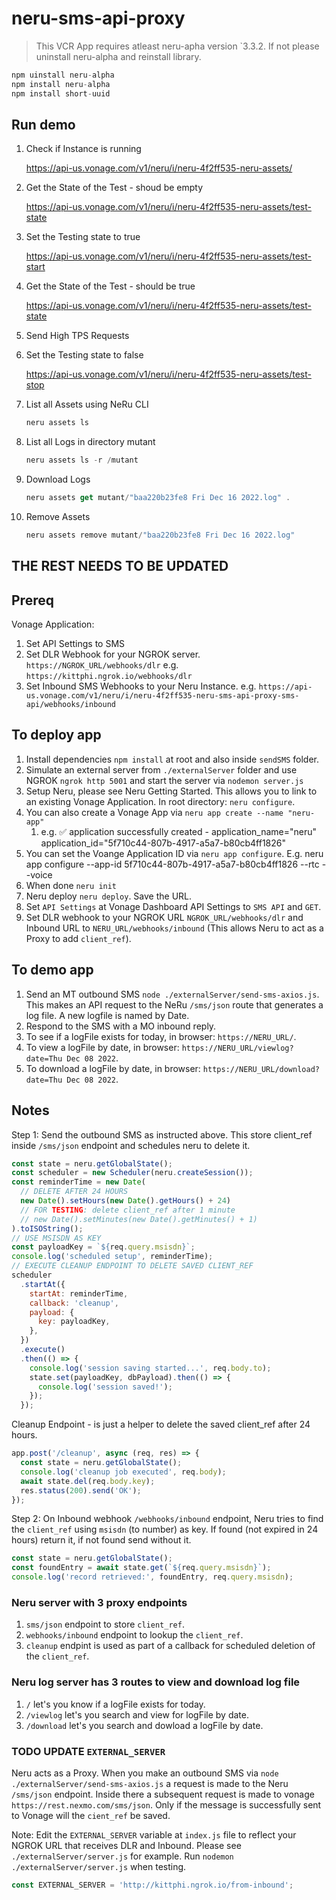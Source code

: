 # neru-sms-api-proxy

> This VCR App requires atleast neru-apha version `3.3.2. If not please uninstall neru-alpha and reinstall library.

```js
npm uinstall neru-alpha
npm install neru-alpha
npm install short-uuid

```

## Run demo

1. Check if Instance is running

   https://api-us.vonage.com/v1/neru/i/neru-4f2ff535-neru-assets/

2. Get the State of the Test - shoud be empty

   https://api-us.vonage.com/v1/neru/i/neru-4f2ff535-neru-assets/test-state

3. Set the Testing state to true

   https://api-us.vonage.com/v1/neru/i/neru-4f2ff535-neru-assets/test-start

4. Get the State of the Test - should be true

   https://api-us.vonage.com/v1/neru/i/neru-4f2ff535-neru-assets/test-state

5. Send High TPS Requests

6. Set the Testing state to false

   https://api-us.vonage.com/v1/neru/i/neru-4f2ff535-neru-assets/test-stop

7. List all Assets using NeRu CLI

   ```js
   neru assets ls
   ```

8. List all Logs in directory mutant

   ```js
   neru assets ls -r /mutant
   ```

9. Download Logs

   ```js
   neru assets get mutant/"baa220b23fe8 Fri Dec 16 2022.log" .
   ```

10. Remove Assets

    ```js
    neru assets remove mutant/"baa220b23fe8 Fri Dec 16 2022.log"
    ```

## THE REST NEEDS TO BE UPDATED

## Prereq

Vonage Application:

1. Set API Settings to SMS
2. Set DLR Webhook for your NGROK server. `https://NGROK_URL/webhooks/dlr` e.g. `https://kittphi.ngrok.io/webhooks/dlr`
3. Set Inbound SMS Webhooks to your Neru Instance. e.g. `https://api-us.vonage.com/v1/neru/i/neru-4f2ff535-neru-sms-api-proxy-sms-api/webhooks/inbound`

## To deploy app

1. Install dependencies `npm install` at root and also inside `sendSMS` folder.
2. Simulate an external server from `./externalServer` folder and use NGROK `ngrok http 5001` and start the server via `nodemon server.js`
3. Setup Neru, please see Neru Getting Started. This allows you to link to an existing Vonage Application. In root directory: `neru configure`.
4. You can also create a Vonage App via `neru app create --name "neru-app"`
   1. e.g. ✅ application successfully created - application_name="neru" application_id="5f710c44-807b-4917-a5a7-b80cb4ff1826"
5. You can set the Voange Application ID via `neru app configure`.
   E.g. neru app configure --app-id 5f710c44-807b-4917-a5a7-b80cb4ff1826 --rtc --voice
6. When done `neru init`
7. Neru deploy `neru deploy`. Save the URL.
8. Set `API Settings` at Vonage Dashboard API Settings to `SMS API` and `GET`.
9. Set DLR webhook to your NGROK URL `NGROK_URL/webhooks/dlr` and Inbound URL to `NERU_URL/webhooks/inbound` (This allows Neru to act as a Proxy to add `client_ref`).

## To demo app

1. Send an MT outbound SMS `node ./externalServer/send-sms-axios.js`. This makes an API request to the NeRu `/sms/json` route that generates a log file. A new logfile is named by Date.
2. Respond to the SMS with a MO inbound reply.
3. To see if a logFile exists for today, in browser: `https://NERU_URL/`.
4. To view a logFile by date, in browser: `https://NERU_URL/viewlog?date=Thu Dec 08 2022`.
5. To download a logFile by date, in browser: `https://NERU_URL/download?date=Thu Dec 08 2022`.

## Notes

Step 1: Send the outbound SMS as instructed above. This store client_ref inside `/sms/json` endpoint and schedules neru to delete it.

```js
const state = neru.getGlobalState();
const scheduler = new Scheduler(neru.createSession());
const reminderTime = new Date(
  // DELETE AFTER 24 HOURS
  new Date().setHours(new Date().getHours() + 24)
  // FOR TESTING: delete client_ref after 1 minute
  // new Date().setMinutes(new Date().getMinutes() + 1)
).toISOString();
// USE MSISDN AS KEY
const payloadKey = `${req.query.msisdn}`;
console.log('scheduled setup', reminderTime);
// EXECUTE CLEANUP ENDPOINT TO DELETE SAVED CLIENT_REF
scheduler
  .startAt({
    startAt: reminderTime,
    callback: 'cleanup',
    payload: {
      key: payloadKey,
    },
  })
  .execute()
  .then(() => {
    console.log('session saving started...', req.body.to);
    state.set(payloadKey, dbPayload).then(() => {
      console.log('session saved!');
    });
  });
```

Cleanup Endpoint - is just a helper to delete the saved client_ref after 24 hours.

```js
app.post('/cleanup', async (req, res) => {
  const state = neru.getGlobalState();
  console.log('cleanup job executed', req.body);
  await state.del(req.body.key);
  res.status(200).send('OK');
});
```

Step 2: On Inbound webhook `/webhooks/inbound` endpoint, Neru tries to find the `client_ref` using `msisdn` (to number) as key.
If found (not expired in 24 hours) return it, if not found send without it.

```js
const state = neru.getGlobalState();
const foundEntry = await state.get(`${req.query.msisdn}`);
console.log('record retrieved:', foundEntry, req.query.msisdn);
```

### Neru server with 3 proxy endpoints

1. `sms/json` endpoint to store `client_ref`.
2. `webhooks/inbound` endpoint to lookup the `client_ref`.
3. `cleanup` endpint is used as part of a callback for scheduled deletion of the `client_ref`.

### Neru log server has 3 routes to view and download log file

1. `/` let's you know if a logFile exists for today.
2. `/viewlog` let's you search and view for logFile by date.
3. `/download` let's you search and dowload a logFile by date.

### TODO UPDATE `EXTERNAL_SERVER`

Neru acts as a Proxy. When you make an outbound SMS via `node ./externalServer/send-sms-axios.js` a request is
made to the Neru `/sms/json` endpoint. Inside there a subsequent request is made to
vonage `https://rest.nexmo.com/sms/json`. Only if the message is successfully sent to Vonage will the
`cient_ref` be saved.

Note: Edit the `EXTERNAL_SERVER` variable at `index.js` file to reflect your NGROK URL that receives DLR and Inbound.
Please see `./externalServer/server.js` for example. Run `nodemon ./externalServer/server.js` when testing.

```js
const EXTERNAL_SERVER = 'http://kittphi.ngrok.io/from-inbound';
```
